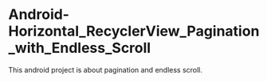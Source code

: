 # Android-Horizontal_RecyclerView_Pagination_with_Endless_Scroll
This android project is about pagination and endless scroll.
